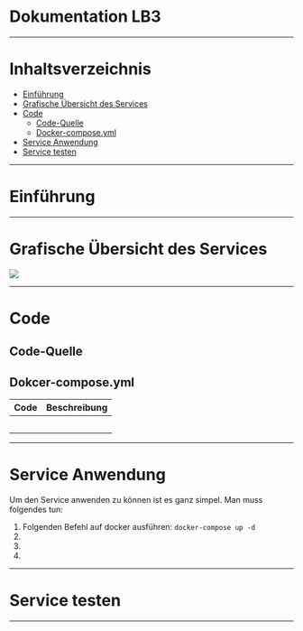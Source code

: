 # **Dokumentation LB3**

---

# Inhaltsverzeichnis

- [Einführung](#einführung)
- [Grafische Übersicht des Services](#grafische)
- [Code](#code)
	- [Code-Quelle](#code-quelle)
	- [Docker-compose.yml](#compose)
- [Service Anwendung](#anwendung)
- [Service testen](#testen)

---

# Einführung



---
<a name="grafische"></a>
# Grafische Übersicht des Services

![](Bilder/.jpg)

---

# Code

## Code-Quelle


<a name="compose"></a>
## Dokcer-compose.yml






| Code| Beschreibung|
| --------------| -----------------|
|  |   |
|  |   |
|  |   |
|  |   |
|  |   |



---
<a name="anwendung"></a>
# Service Anwendung

Um den Service anwenden zu können ist es ganz simpel. Man muss folgendes tun:

1. Folgenden Befehl auf docker ausführen: `docker-compose up -d`
2. 
3. 
4. 

---
<a name="testen"></a>
# Service testen



---